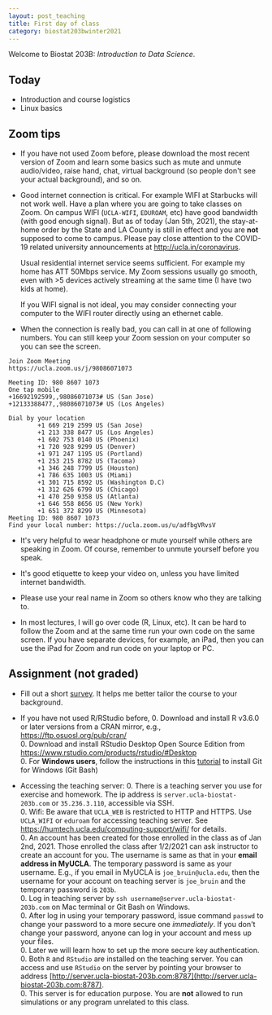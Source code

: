 ```yaml
---
layout: post_teaching
title: First day of class
category: biostat203bwinter2021
---
```


Welcome to Biostat 203B: *Introduction to Data Science*. 

## Today

* Introduction and course logistics  
* Linux basics

## Zoom tips

- If you have not used Zoom before, please download the most recent version of Zoom and learn some basics such as mute and unmute audio/video, raise hand, chat, virtual background (so people don't see your actual background), and so on.

- Good internet connection is critical. For example WIFI at Starbucks will not work well. Have a plan where you are going to take classes on Zoom. On campus WIFI (`UCLA-WIFI`, `EDUROAM`, etc) have good bandwidth (with good enough signal). But as of today (Jan 5th, 2021), the stay-at-home order by the State and LA County is still in effect and you are **not** supposed to come to campus. Please pay close attention to the COVID-19 related university announcements at <http://ucla.in/coronavirus>. 

  Usual residential internet service seems sufficient. For example my home has ATT 50Mbps service. My Zoom sessions usually go smooth, even with >5 devices actively streaming at the same time (I have two kids at home). 

  If you WIFI signal is not ideal, you may consider connecting your computer to the WIFI router directly using an ethernet cable.  
  
- When the connection is really bad, you can call in at one of following numbers. You can still keep your Zoom session on your computer so you can see the screen. 
```
Join Zoom Meeting
https://ucla.zoom.us/j/98086071073

Meeting ID: 980 8607 1073
One tap mobile
+16692192599,,98086071073# US (San Jose)
+12133388477,,98086071073# US (Los Angeles)

Dial by your location
        +1 669 219 2599 US (San Jose)
        +1 213 338 8477 US (Los Angeles)
        +1 602 753 0140 US (Phoenix)
        +1 720 928 9299 US (Denver)
        +1 971 247 1195 US (Portland)
        +1 253 215 8782 US (Tacoma)
        +1 346 248 7799 US (Houston)
        +1 786 635 1003 US (Miami)
        +1 301 715 8592 US (Washington D.C)
        +1 312 626 6799 US (Chicago)
        +1 470 250 9358 US (Atlanta)
        +1 646 558 8656 US (New York)
        +1 651 372 8299 US (Minnesota)
Meeting ID: 980 8607 1073
Find your local number: https://ucla.zoom.us/u/adfbgVRvsV
```

- It's very helpful to wear headphone or mute yourself while others are speaking in Zoom. Of course, remember to unmute yourself before you speak.

- It's good etiquette to keep your video on, unless you have limited internet bandwidth. 

- Please use your real name in Zoom so others know who they are talking to.

- In most lectures, I will go over code (R, Linux, etc). It can be hard to follow the Zoom and at the same time run your own code on the same screen. If you have separate devices, for example, an iPad, then you can use the iPad for Zoom and run code on your laptop or PC. 


## Assignment (not graded)

* Fill out a short [survey](https://www.surveymonkey.com/r/F9NL7H9). It helps me better tailor the course to your background.

* If you have not used R/RStudio before, 
  0. Download and install R v3.6.0 or later versions from a CRAN mirror, e.g., <https://ftp.osuosl.org/pub/cran/>   
  0. Download and install RStudio Desktop Open Source Edition from <https://www.rstudio.com/products/rstudio/#Desktop>  
  0. For **Windows users**, follow the instructions in this [tutorial](https://ucla-biostat203b-2021winter.github.io/labs/lab01/lab01_windows.html) to install Git for Windows (Git Bash)  
  
* Accessing the teaching server:
  0. There is a teaching server you use for exercise and homework. The ip address is `server.ucla-biostat-203b.com` or `35.236.3.110`, accessible via SSH.  
  0. Wifi: Be aware that `UCLA_WEB` is restricted to HTTP and HTTPS. Use `UCLA_WIFI` or `eduroam` for accessing teaching server. See <https://humtech.ucla.edu/computing-support/wifi/> for details.   
  0. An account has been created for those enrolled in the class as of Jan 2nd, 2021. Those enrolled the class after 1/2/2021 can ask instructor to create an account for you. The username is same as that in your **email address in MyUCLA**. The temporary password is same as your username. E.g., if you email in MyUCLA is `joe_bruin@ucla.edu`, then the username for your account on teaching server is `joe_bruin` and the temporary password is `203b`.    
  0. Log in teaching server by `ssh username@server.ucla-biostat-203b.com` on Mac terminal or Git Bash on Windows.  
  0. After log in using your temporary password, issue command `passwd` to change your password to a more secure one *immediately*. If you don't change your password, anyone can log in your account and mess up your files.  
  0. Later we will learn how to set up the more secure key authentication.  
  0. Both `R` and `RStudio`  are installed on the teaching server. You can access and use `RStudio` on the server by pointing your browser to address [http://server.ucla-biostat-203b.com:8787](http://server.ucla-biostat-203b.com:8787).  
  0. This server is for education purpose. You are **not** allowed to run simulations or any program unrelated to this class.

